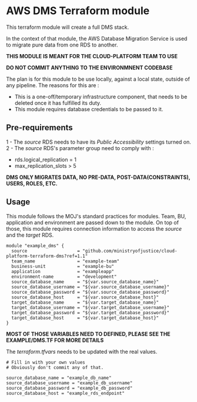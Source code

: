 # AWS DMS Terraform module

This terraform module will create a full DMS stack.

In the context of that module, the AWS Database Migration Service is used to migrate pure data from one RDS to another.

**THIS MODULE IS MEANT FOR THE CLOUD-PLATFORM TEAM TO USE**

**DO NOT COMMIT ANYTHING TO THE ENVIRONMNENT CODEBASE**

The plan is for this module to be use locally, against a local state, outside of any pipeline.
The reasons for this are : 
 - This is a one-off/temporary infrastructure component, that needs to be deleted once it has fulfilled its duty.
 - This module requires database credentials to be passed to it.
 

## Pre-requirements

 1 - The _source_ RDS needs to have its _Public Accessibility_ settings turned on.  
 2 - The _source_ RDS's parameter group need to comply with :
   - rds.logical_replication = 1
   - max_replication_slots > 5

 **DMS ONLY MIGRATES DATA, NO PRE-DATA, POST-DATA(CONSTRAINTS), USERS, ROLES, ETC.**

## Usage

This module follows the MOJ's standard practices for modules. Team, BU, application and environment are passed down to the module.
On top of those, this module requires connection information to access the _source_ and the _target_ RDS.



```hcl
module "example_dms" {
  source                   = "github.com/ministryofjustice/cloud-platform-terraform-dms?ref=1.1"
  team_name                = "example-team"
  business-unit            = "example-bu"
  application              = "exampleapp"
  environment-name         = "development"
  source_database_name     = "${var.source_database_name}"
  source_database_username = "${var.source_database_username}"
  source_database_password = "${var.source_database_password}"
  source_database_host     = "${var.source_database_host}"
  target_database_name     = "${var.target_database_name}"
  target_database_username = "${var.target_database_username}"
  target_database_password = "${var.target_database_password}"
  target_database_host     = "${var.target_database_host}"
}

```

**MOST OF THOSE VARIABLES NEED TO DEFINED, PLEASE SEE THE EXAMPLE/DMS.TF FOR MORE DETAILS**

The _terraform.tfvars_ needs to be updated with the real values.

```
# Fill in with your own values
# Obviously don't commit any of that.

source_database_name = "example_db_name"
source_database_username = "example_db_username"
source_database_password = "example_db_password"
source_database_host = "example_rds_endpoint"
```
